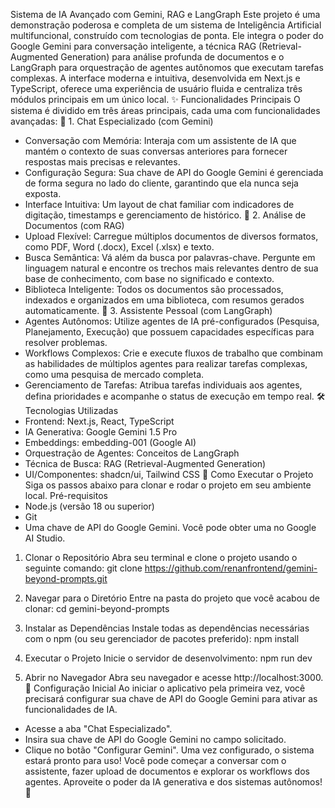 
Sistema de IA Avançado com Gemini, RAG e LangGraph
Este projeto é uma demonstração poderosa e completa de um sistema de Inteligência Artificial multifuncional, construído com tecnologias de ponta. Ele integra o poder do Google Gemini para conversação inteligente, a técnica RAG (Retrieval-Augmented Generation) para análise profunda de documentos e o LangGraph para orquestração de agentes autônomos que executam tarefas complexas.
A interface moderna e intuitiva, desenvolvida em Next.js e TypeScript, oferece uma experiência de usuário fluida e centraliza três módulos principais em um único local.
✨ Funcionalidades Principais
O sistema é dividido em três áreas principais, cada uma com funcionalidades avançadas:
🤖 1. Chat Especializado (com Gemini)
 * Conversação com Memória: Interaja com um assistente de IA que mantém o contexto de suas conversas anteriores para fornecer respostas mais precisas e relevantes.
 * Configuração Segura: Sua chave de API do Google Gemini é gerenciada de forma segura no lado do cliente, garantindo que ela nunca seja exposta.
 * Interface Intuitiva: Um layout de chat familiar com indicadores de digitação, timestamps e gerenciamento de histórico.
📄 2. Análise de Documentos (com RAG)
 * Upload Flexível: Carregue múltiplos documentos de diversos formatos, como PDF, Word (.docx), Excel (.xlsx) e texto.
 * Busca Semântica: Vá além da busca por palavras-chave. Pergunte em linguagem natural e encontre os trechos mais relevantes dentro de sua base de conhecimento, com base no significado e contexto.
 * Biblioteca Inteligente: Todos os documentos são processados, indexados e organizados em uma biblioteca, com resumos gerados automaticamente.
🎯 3. Assistente Pessoal (com LangGraph)
 * Agentes Autônomos: Utilize agentes de IA pré-configurados (Pesquisa, Planejamento, Execução) que possuem capacidades específicas para resolver problemas.
 * Workflows Complexos: Crie e execute fluxos de trabalho que combinam as habilidades de múltiplos agentes para realizar tarefas complexas, como uma pesquisa de mercado completa.
 * Gerenciamento de Tarefas: Atribua tarefas individuais aos agentes, defina prioridades e acompanhe o status de execução em tempo real.
🛠️ Tecnologias Utilizadas
 * Frontend: Next.js, React, TypeScript
 * IA Generativa: Google Gemini 1.5 Pro
 * Embeddings: embedding-001 (Google AI)
 * Orquestração de Agentes: Conceitos de LangGraph
 * Técnica de Busca: RAG (Retrieval-Augmented Generation)
 * UI/Componentes: shadcn/ui, Tailwind CSS
🚀 Como Executar o Projeto
Siga os passos abaixo para clonar e rodar o projeto em seu ambiente local.
Pré-requisitos
 * Node.js (versão 18 ou superior)
 * Git
 * Uma chave de API do Google Gemini. Você pode obter uma no Google AI Studio.
1. Clonar o Repositório
Abra seu terminal e clone o projeto usando o seguinte comando:
git clone https://github.com/renanfrontend/gemini-beyond-prompts.git

2. Navegar para o Diretório
Entre na pasta do projeto que você acabou de clonar:
cd gemini-beyond-prompts

3. Instalar as Dependências
Instale todas as dependências necessárias com o npm (ou seu gerenciador de pacotes preferido):
npm install

4. Executar o Projeto
Inicie o servidor de desenvolvimento:
npm run dev

5. Abrir no Navegador
Abra seu navegador e acesse http://localhost:3000.
🔧 Configuração Inicial
Ao iniciar o aplicativo pela primeira vez, você precisará configurar sua chave de API do Google Gemini para ativar as funcionalidades de IA.
 * Acesse a aba "Chat Especializado".
 * Insira sua chave de API do Google Gemini no campo solicitado.
 * Clique no botão "Configurar Gemini".
Uma vez configurado, o sistema estará pronto para uso! Você pode começar a conversar com o assistente, fazer upload de documentos e explorar os workflows dos agentes.
Aproveite o poder da IA generativa e dos sistemas autônomos! 🎉
